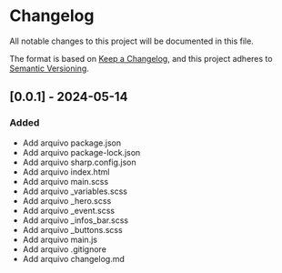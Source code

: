 # Changelog

All notable changes to this project will be documented in this file.

The format is based on [Keep a Changelog](https://keepachangelog.com/en/1.0.0/),
and this project adheres to [Semantic Versioning](https://semver.org/spec/v2.0.0.html).

## [0.0.1] - 2024-05-14

### Added

- Add arquivo package.json
- Add arquivo package-lock.json
- Add arquivo sharp.config.json
- Add arquivo index.html
- Add arquivo main.scss
- Add arquivo _variables.scss
- Add arquivo _hero.scss
- Add arquivo _event.scss
- Add arquivo _infos_bar.scss
- Add arquivo _buttons.scss
- Add arquivo main.js
- Add arquivo .gitignore
- Add arquivo changelog.md